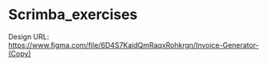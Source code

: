 # Scrimba_exercises
 
 
 
 Design URL: https://www.figma.com/file/6D4S7KaidQmRaqxRohkrgn/Invoice-Generator-(Copy)
